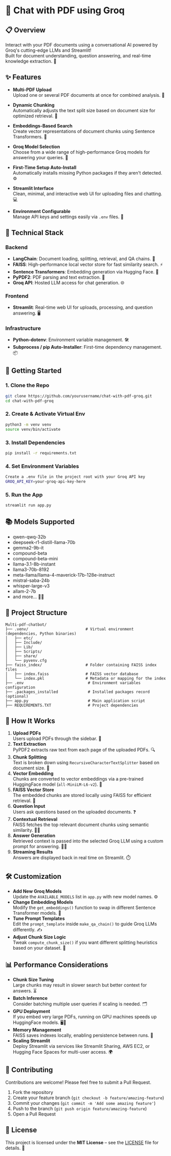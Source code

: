 
# 📄 Chat with PDF using Groq


## 📋 Overview

Interact with your PDF documents using a conversational AI powered by Groq's cutting-edge LLMs and Streamlit!  
Built for document understanding, question answering, and real-time knowledge extraction. 🚀

## ✨ Features

- **Multi-PDF Upload**  
  Upload one or several PDF documents at once for combined analysis. 📄
  
- **Dynamic Chunking**  
  Automatically adjusts the text split size based on document size for optimized retrieval. 🔄

- **Embeddings-Based Search**  
  Create vector representations of document chunks using Sentence Transformers. 🧠

- **Groq Model Selection**  
  Choose from a wide range of high-performance Groq models for answering your queries. 🤖

- **First-Time Setup Auto-Install**  
  Automatically installs missing Python packages if they aren't detected. ⚙️

- **Streamlit Interface**  
  Clean, minimal, and interactive web UI for uploading files and chatting. 💻

- **Environment Configurable**  
  Manage API keys and settings easily via `.env` files. 🔑

## 🔧 Technical Stack

### Backend
- **LangChain**: Document loading, splitting, retrieval, and QA chains. 🔗
- **FAISS**: High-performance local vector store for fast similarity search. ⚡
- **Sentence Transformers**: Embedding generation via Hugging Face. 💬
- **PyPDF2**: PDF parsing and text extraction. 📑
- **Groq API**: Hosted LLM access for chat generation. 🌐

### Frontend
- **Streamlit**: Real-time web UI for uploads, processing, and question answering. 🖥️

### Infrastructure
- **Python-dotenv**: Environment variable management. 🛠️
- **Subprocess / pip Auto-Installer**: First-time dependency management. 📦

## 🚀 Getting Started

### 1. Clone the Repo  
```bash
git clone https://github.com/yourusername/chat-with-pdf-groq.git
cd chat-with-pdf-groq
```
### 2. Create & Activate Virtual Env  
```bash
python3 -m venv venv
source venv/bin/activate
``` 
### 3. Install Dependencies  
```bash
pip install -r requirements.txt
```
### 4. Set Environment Variables
```bash
Create a .env file in the project root with your Groq API key
GROQ_API_KEY=your-groq-api-key-here
```
### 5. Run the App
```bash
streamlit run app.py
```

## 📚 Models Supported
- qwen-qwq-32b
- deepseek-r1-distill-llama-70b
- gemma2-9b-it
- compound-beta
- compound-beta-mini
- llama-3.1-8b-instant
- llama3-70b-8192
- meta-llama/llama-4-maverick-17b-128e-instruct
- mistral-saba-24b
- whisper-large-v3
- allam-2-7b
- and more... 🧑‍💻

## 📁 Project Structure
 
```
Multi-pdf-chatbot/
├── .venv/                         # Virtual environment (dependencies, Python binaries)
│   ├── etc/
│   ├── Include/
│   ├── Lib/
│   ├── Scripts/
│   ├── share/
│   └── pyvenv.cfg
├── faiss_index/                   # Folder containing FAISS index files
│   ├── index.faiss                # FAISS vector database
│   └── index.pkl                  # Metadata or mapping for the index
├── .env                            # Environment variables configuration
├── .packages_installed             # Installed packages record (optional)
├── app.py                          # Main application script
├── REQUIREMENTS.TXT                # Project dependencies
```


## 🧠 How It Works
1. **Upload PDFs**  
   Users upload PDFs through the sidebar. 📂
2. **Text Extraction**  
   PyPDF2 extracts raw text from each page of the uploaded PDFs. 🔍
3. **Chunk Splitting**  
   Text is broken down using `RecursiveCharacterTextSplitter` based on document size. 🧩
4. **Vector Embedding**  
   Chunks are converted to vector embeddings via a pre-trained HuggingFace model (`all-MiniLM-L6-v2`). 🔢
5. **FAISS Vector Store**  
   The embedded chunks are stored locally using FAISS for efficient retrieval. 💾
6. **Question Input**  
   Users ask questions based on the uploaded documents. ❓
7. **Contextual Retrieval**  
   FAISS fetches the top relevant document chunks using semantic similarity. 🏃‍♂️
8. **Answer Generation**  
   Retrieved context is passed into the selected Groq LLM using a custom prompt for answering. 🧑‍🏫
9. **Streaming Results**  
   Answers are displayed back in real time on Streamlit. ⏱️

## 🛠️ Customization

- **Add New Groq Models**  
  Update the `AVAILABLE_MODELS` list in `app.py` with new model names. ⚙️
- **Change Embedding Models**  
  Modify the `get_embeddings()` function to swap in different Sentence Transformer models. 🔄
- **Tune Prompt Templates**  
  Edit the `prompt_template` inside `make_qa_chain()` to guide Groq LLMs differently. ✍️
- **Adjust Chunk Size Logic**  
  Tweak `compute_chunk_size()` if you want different splitting heuristics based on your dataset. 🧳
  
## 📊 Performance Considerations
- **Chunk Size Tuning**  
  Large chunks may result in slower search but better context for answers. ⏳
- **Batch Inference**  
  Consider batching multiple user queries if scaling is needed. 🗂️
- **GPU Deployment**  
  If you embed very large PDFs, running on GPU machines speeds up HuggingFace models. 🖥️💨
- **Memory Management**  
  FAISS saves indexes locally, enabling persistence between runs. 💾
- **Scaling Streamlit**  
  Deploy Streamlit via services like Streamlit Sharing, AWS EC2, or Hugging Face Spaces for multi-user access. 🌍
  
## 🤝 Contributing
Contributions are welcome! Please feel free to submit a Pull Request.
1. Fork the repository  
2. Create your feature branch (`git checkout -b feature/amazing-feature`)  
3. Commit your changes (`git commit -m 'Add some amazing feature'`)  
4. Push to the branch (`git push origin feature/amazing-feature`)  
5. Open a Pull Request  

## 📝 License
This project is licensed under the **MIT License** – see the [LICENSE](LICENSE) file for details. 📝

